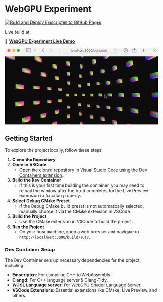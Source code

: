 # WebGPU Experiment

[![Build and Deploy Emscripten to GitHub Pages](https://github.com/NickVanderPyle/webgpu-throwaway/actions/workflows/main.yaml/badge.svg)](https://github.com/NickVanderPyle/webgpu-throwaway/actions/workflows/main.yaml)

Live build at:

🔗 **[WebGPU Experiment Live Demo](https://nickvanderpyle.github.io/webgpu-throwaway/)**

![Animated screen recording of spinning cubes arranged in a sphere pattern.](./assets/demo.gif)

## Getting Started

To explore the project locally, follow these steps:

1. **Clone the Repository**
2. **Open in VSCode**
    - Open the cloned repository in Visual Studio Code using the [Dev Containers extension](https://marketplace.visualstudio.com/items?itemName=ms-vscode-remote.remote-containers).
3. **Build the Dev Container**
    - If this is your first time building the container, you may need to reload the window after the build completes for the Live Preview extension to function properly.
4. **Select Debug CMake Preset**
    - If the Debug CMake build preset is not automatically selected, manually choose it via the CMake extension in VSCode.
5. **Build the Project**
    - Use the CMake extension in VSCode to build the project.
6. **Run the Project**
    - On your host machine, open a web browser and navigate to `http://localhost:3000/build/out/`.

### Dev Container Setup

The Dev Container sets up necessary dependencies for the project, including:

- **Emscripten**: For compiling C++ to WebAssembly.
- **Clangd**: For C++ language server & Clang-Tidy.
- **WGSL Language Server**: For WebGPU Shader Language Server.
- **VSCode Extensions**: Essential extensions like CMake, Live Preview, and others.
